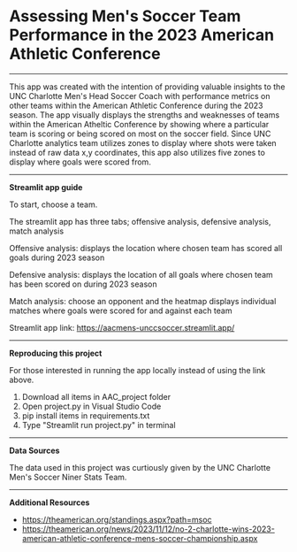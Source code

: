 # Assessing Men's Soccer Team Performance in the 2023 American Athletic Conference
---

This app was created with the intention of providing valuable insights to the UNC Charlotte Men's Head Soccer Coach with performance metrics on other teams within the American Athletic Conference during the 2023 season. The app visually displays the strengths and weaknesses of teams within the American Atheltic Conference by showing where a particular team is scoring or being scored on most on the soccer field. Since UNC Charlotte analytics team utilizes zones to display where shots were taken instead of raw data x,y coordinates, this app also utilizes five zones to display where goals were scored from.

---
**Streamlit app guide**


To start, choose a team.

The streamlit app has three tabs; offensive analysis, defensive analysis, match analysis

Offensive analysis: displays the location where chosen team has scored all goals during 2023 season

Defensive analysis: displays the location of all goals where chosen team has been scored on during 2023 season 

Match analysis: choose an opponent and the heatmap displays individual matches where goals were scored for and against each team

Streamlit app link: https://aacmens-unccsoccer.streamlit.app/ 

---
**Reproducing this project**

For those interested in running the app locally instead of using the link above.

1. Download all items in AAC_project folder
2. Open project.py in Visual Studio Code
3. pip install items in requirements.txt 
4. Type "Streamlit run project.py" in terminal

---
**Data Sources**

The data used in this project was curtiously given by the UNC Charlotte Men's Soccer Niner Stats Team.

---
**Additional Resources**

- https://theamerican.org/standings.aspx?path=msoc
- https://theamerican.org/news/2023/11/12/no-2-charlotte-wins-2023-american-athletic-conference-mens-soccer-championship.aspx
